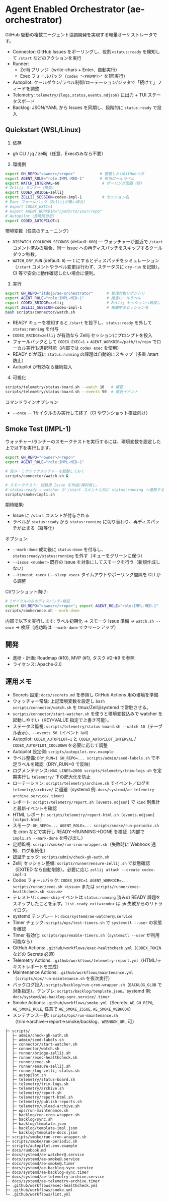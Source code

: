 # Agent Enabled Orchestrator (ae-orchestrator)

GitHub 駆動の複数エージェント協調開発を実現する軽量オーケストレータです。

- Connector: GitHub Issues をポーリングし、役割×`status:ready` を検知して `/start` などのアクションを実行
- Runner:
  - Zellij ブリッジ（write-chars + Enter、自動実行）
  - Exec フォールバック（`codex "<PROMPT>"` を1回実行）
- Autopilot: クールダウン/ラベル制御/ローテーション/ジッタで「続けて」フィードを調整
- Telemetry: `telemetry/{logs,status,events.ndjson}` に出力 + TUI ステータスボード
- Backlog: JSON/YAML から Issues を同期し、段階的に `status:ready` で投入

## Quickstart (WSL/Linux)

1) 依存
- gh CLI / jq / zellij（任意、Execのみなら不要）

2) 環境例
```bash
export GH_REPO="<owner>/<repo>"           # 管理したいGitHubリポ
export AGENT_ROLE="role:IMPL-MED-1"       # 担当ロールラベル
export WATCH_INTERVAL=60                   # ポーリング間隔（秒）
# Zellij ランナー（推奨）
export CODEX_BRIDGE=zellij
export ZELLIJ_SESSION=codex-impl-1         # セッション名
# Exec フォールバック（Zellijが無い場合）
# export CODEX_EXEC=1
# export AGENT_WORKDIR="/path/to/your/repo"
# Autopilot（長時間自走）
export CODEX_AUTOPILOT=1
```

環境変数（任意のチューニング）
- `DISPATCH_COOLDOWN_SECONDS` (default: `600`) — ウォッチャーが直近で `/start` コメント済みの場合、同一 Issue への再ディスパッチをスキップするクールダウン秒数。
- `WATCH_DRY_RUN` (default: `0`) — `1` にするとディスパッチをシミュレーション（`/start` コメントやラベル変更は行わず、ステータスに `dry-run` を記録）。CI 等で安全に動作確認したい場合に便利。

3) 実行
```bash
export GH_REPO="itdojp/ae-orchestrator"      # 管理対象リポジトリ
export AGENT_ROLE="role:IMPL-MED-1"          # 担当ロールラベル
export CODEX_BRIDGE=zellij                   # Zellij セッションへ橋渡し
export ZELLIJ_SESSION=codex-impl-1           # 稼働中のセッション名
bash scripts/connector/watch.sh
```
- READY キューを検知すると `/start` を投下し、`status:ready` を外して `status:running` を付与
- `CODEX_BRIDGE=zellij` が有効なら Zellij セッションにプロンプトを投入
- フォールバックとして `CODEX_EXEC=1` + `AGENT_WORKDIR=/path/to/repo` でローカル実行も選択可能（内部では `codex exec` を使用）
- READY だが既に `status:running` の課題は自動的にスキップ（多重 /start 防止）
- Autopilot が有効なら継続投入

4) 可視化
```bash
scripts/telemetry/status-board.sh --watch 10   # 概要
scripts/telemetry/status-board.sh --events 50  # 直近イベント
```

コマンドラインオプション
- `--once` — 1サイクルのみ実行して終了（CI やワンショット検証向け）

## Smoke Test (IMPL-1)

ウォッチャー/ランナーのスモークテストを実行するには、環境変数を設定した上で以下を実行します。

```bash
export GH_REPO="<owner>/<repo>"
export AGENT_ROLE="role:IMPL-MED-1"

# 別ターミナルでウォッチャーを起動しておく
scripts/connector/watch.sh &

# スモークテスト: 試験用 Issue を作成/再利用し、
# status:ready → watcher が /start コメントと共に status:running へ遷移することを検証
scripts/smoke/impl1.sh
```

期待結果:
- Issue に `/start` コメントが付与される
- ラベルが `status:ready` から `status:running` に切り替わり、再ディスパッチが止まる（冪等化）

オプション:
- `--mark-done` 成功後に `status:done` を付与し、`status:ready/status:running` を外す（キューをクリーンに保つ）
- `--issue <number>` 既存の Issue を対象にしてスモークを行う（新規作成しない）
- `--timeout <sec>` / `--sleep <sec>` タイムアウトやポーリング間隔を CLI から調整

CI/ワンショット向け:
```bash
# 1サイクルのみのディスパッチ→検証
export GH_REPO="<owner>/<repo>"; export AGENT_ROLE="role:IMPL-MED-1"
scripts/smoke/once.sh --mark-done
```
内部で以下を実行します: ラベル初期化 → スモーク Issue 準備 → `watch.sh --once` → 検証（成功時は `--mark-done` でクリーンアップ）

## 開発
- 進捗・計画: Roadmap (#10), MVP (#1), タスク #2–#9 を参照
- ライセンス: Apache-2.0

## 運用メモ
- Secrets 設定: `docs/secrets.md` を参照し GitHub Actions 用の環境を準備
- ウォッチャー常駐: 上記環境変数を設定し `bash scripts/connector/watch.sh` を tmux/Zellij/systemd で常駐させる。
- `scripts/connector/start-watcher.sh` を使うと環境変数込みで watcher を起動しやすい（KEY=VALUE 指定で上書き可能）。
- ステータス監視: `scripts/telemetry/status-board.sh --watch 10`（テーブル表示）、`--events 50`（イベント tail）
- Autopilot: `CODEX_AUTOPILOT=1` と `CODEX_AUTOPILOT_INTERVAL` / `CODEX_AUTOPILOT_COOLDOWN` を必要に応じて調整
- Autopilot 設定例: `scripts/autopilot.env.example`
- ラベル整備: `DRY_RUN=1 GH_REPO=... scripts/admin/seed-labels.sh` で不足ラベルを確認（DRY_RUN=0 で反映）
- ログメンテナンス: `MAX_LINES=2000 scripts/telemetry/trim-logs.sh` を定期実行し `telemetry/` 下の肥大化を防止
- ローテーション: `scripts/telemetry/archive.sh` でイベント／ログを `telemetry/archive/` に退避（systemd 例: `docs/systemd/ae-telemetry-archive.service/.timer`）
- レポート: `scripts/telemetry/report.sh [events.ndjson]` で `kind` 別集計と最新イベントを確認
- HTML レポート: `scripts/telemetry/report-html.sh [events.ndjson] [output.html]`
- スモーク: `GH_REPO=... AGENT_ROLE=... scripts/smoke/run-periodic.sh` を cron などで実行し READY→RUNNING→DONE を検証（内部で `impl1.sh --mark-done` を呼び出し）
- 定期監視: `scripts/smoke/run-cron-wrapper.sh`（失敗時に Webhook 通知、ログ永続化）
- 認証チェック: `scripts/admin/check-gh-auth.sh`
- Zellij セッション整備: `scripts/runner/ensure-zellij.sh` で状態確認（EXITED なら自動削除）。必要に応じ `zellij attach --create codex-impl-1`
- Codex フォールバック: `CODEX_EXEC=1 AGENT_WORKDIR=... scripts/runner/exec.sh <issue>` または `scripts/runner/exec-healthcheck.sh <issue>`
- テレメトリ: `queue-skip` イベントは `status:running` 済みの READY 課題をスキップしたことを示す。`list-ready exit=<code>` は `gh` 失敗からのリトライログ。
- systemd テンプレート: `docs/systemd/ae-watcher@.service`
- Timer チェック: `scripts/ops/test-timers.sh` で `systemctl --user` の状態を確認
- Timer 有効化: `scripts/ops/enable-timers.sh`（`systemctl --user` が利用可能なら）
- GitHub Actions: `.github/workflows/exec-healthcheck.yml`（`CODEX_TOKEN` などの Secrets 必須）
- Telemetry Actions: `.github/workflows/telemetry-report.yml`（HTML/テキストレポートを生成）
- Maintenance Actions: `.github/workflows/maintenance.yml`（`scripts/ops/run-maintenance.sh` を夜次実行）
- バックログ投入: `scripts/backlog/run-cron-wrapper.sh`（`BACKLOG_GLOB` で対象指定）。テンプレ: `scripts/backlog/template.json`。systemd 例: `docs/systemd/ae-backlog-sync.service/.timer`
- Smoke Actions: `.github/workflows/smoke.yml`（Secrets: `AE_GH_REPO`, `AE_SMOKE_ROLE`, 任意で `AE_SMOKE_ISSUE`, `AE_SMOKE_WEBHOOK`）
- メンテナンス一括: `scripts/ops/run-maintenance.sh`（trim→archive→report→smoke/backlog、`WEBHOOK_URL` 可）

```
├─ scripts/
│  ├─ admin/check-gh-auth.sh
│  ├─ admin/seed-labels.sh
│  ├─ connector/start-watcher.sh
│  ├─ connector/watch.sh
│  ├─ runner/bridge-zellij.sh
│  ├─ runner/exec-healthcheck.sh
│  ├─ runner/exec.sh
│  ├─ runner/ensure-zellij.sh
│  ├─ runner/log-zellij-status.sh
│  ├─ autopilot.sh
│  ├─ telemetry/status-board.sh
│  ├─ telemetry/trim-logs.sh
│  ├─ telemetry/archive.sh
│  ├─ telemetry/report.sh
│  ├─ telemetry/report-html.sh
│  ├─ telemetry/publish-reports.sh
│  ├─ telemetry/upload-archive.sh
│  ├─ ops/run-maintenance.sh
│  ├─ backlog/run-cron-wrapper.sh
│  ├─ backlog/sync.sh
│  ├─ backlog/template.json
│  ├─ backlog/template-impl.json
│  └─ backlog/template-docs.json
├─ scripts/smoke/run-cron-wrapper.sh
├─ scripts/smoke/run-periodic.sh
├─ scripts/autopilot.env.example
├─ docs/runbook.md
├─ docs/systemd/ae-watcher@.service
├─ docs/systemd/ae-smoke@.service
├─ docs/systemd/ae-smoke@.timer
├─ docs/systemd/ae-backlog-sync.service
├─ docs/systemd/ae-backlog-sync.timer
├─ docs/systemd/ae-telemetry-archive.service
├─ docs/systemd/ae-telemetry-archive.timer
├─ .github/workflows/exec-healthcheck.yml
├─ .github/workflows/smoke.yml
└─ .github/workflows/lint.yml
```
